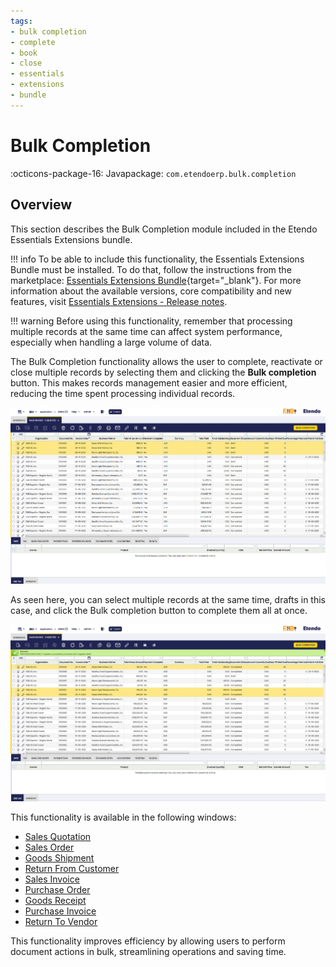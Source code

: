 ```yaml
---
tags:
- bulk completion
- complete
- book
- close
- essentials
- extensions
- bundle
---
```


# Bulk Completion

:octicons-package-16: Javapackage: `com.etendoerp.bulk.completion` 

## Overview

This section describes the Bulk Completion module included in the Etendo Essentials Extensions bundle.

!!! info
    To be able to include this functionality, the Essentials Extensions Bundle must be installed. To do that, follow the instructions from the marketplace: [Essentials Extensions Bundle](https://marketplace.etendo.cloud/#/product-details?module=39AC2D9F72124AC7A1D0A3D005293C9E){target="_blank"}. For more information about the available versions, core compatibility and new features, visit [Essentials Extensions - Release notes](../../../../../whats-new/release-notes/etendo-classic/bundles/essentials-extensions/release-notes.md).

!!! warning
    Before using this functionality, remember that processing multiple records at the same time can affect system performance, especially when handling a large volume of data.

The Bulk Completion functionality allows the user to complete, reactivate or close multiple records by selecting them and clicking the **Bulk completion** button. This makes records management easier and more efficient, reducing the time spent processing individual records.

![](../../../../../assets/user-guide/etendo-classic/optional-features/bundles/essentials-extensions/salesinvoice1.png)

As seen here, you can select multiple records at the same time, drafts in this case, and click the Bulk completion button to complete them all at once.

![](../../../../../assets/user-guide/etendo-classic/optional-features/bundles/essentials-extensions/salesinvoice2.png)


This functionality is available in the following windows:

- [Sales Quotation](../../../basic-features/sales-management/transactions.md#bulk-completion)
- [Sales Order](../../../basic-features/sales-management/transactions.md#bulk-completion_1)
- [Goods Shipment](../../../basic-features/sales-management/transactions.md#bulk-completion_2)
- [Return From Customer](../../../basic-features/sales-management/transactions.md#bulk-completion_3)
- [Sales Invoice](../../../basic-features/sales-management/transactions.md#bulk-completion_4)
- [Purchase Order](../../../basic-features/procurement-management/transactions.md#bulk-completion)
- [Goods Receipt](../../../basic-features/procurement-management/transactions.md#bulk-completion_1)
- [Purchase Invoice](../../../basic-features/procurement-management/transactions.md#bulk-completion_2)
- [Return To Vendor](../../../basic-features/procurement-management/transactions.md#bulk-completion_3)


This functionality improves efficiency by allowing users to perform document actions in bulk, streamlining operations and saving time.